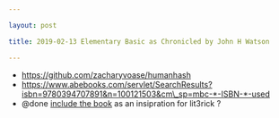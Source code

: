 ```yaml
---

layout: post

title: 2019-02-13 Elementary Basic as Chronicled by John H Watson

---
```



-   https://github.com/zacharyvoase/humanhash
-   https://www.abebooks.com/servlet/SearchResults?isbn=9780394707891&n=100121503&cm\_sp=mbc-*-ISBN-*-used
-   @done [include the
    book](https://www.abebooks.com/servlet/SearchResults?isbn=9780394707891&n=100121503&cm_sp=mbc-_-ISBN-_-used)
    as an insipration for lit3rick ?

